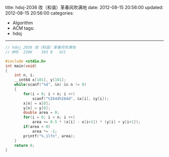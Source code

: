 title: hdoj-2036 改（和谐）革春风吹满地
date: 2012-08-15 20:56:00
updated: 2012-08-15 20:56:00
categories:
  - Algorithm
  - ACM
tags:
  - hdoj
---

```c
// hdoj_2036 改（和谐）革春风吹满地
// 0MS	236K	393 B	GCC

#include <stdio.h>
int main(void)
{
	int n, i;
	__int64 x[101], y[101];
	while(scanf("%d", &n) && n != 0)
	{
		for(i = 0; i < n; i ++)
			scanf("%I64d%I64d", &x[i], &y[i]);
		x[n] = x[0];
		y[n] = y[0];
		double area = 0;
		for(i = 0; i < n; i ++)
			area += 0.5 * (x[i] - x[i+1]) * (y[i] + y[i+1]);
		if(area < 0)
			area *= -1;
		printf("%.1lfn", area);
	}
	return 0;
}
```
